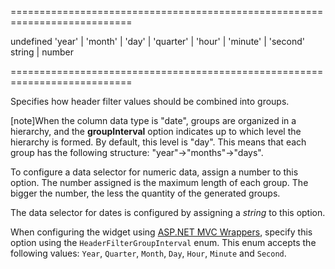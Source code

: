 <!--**
/*-------------------------------------------
    Auto-generated file. Do not modify.
-------------------------------------------

**-->
===========================================================================
<!--default-->undefined<!--/default-->
<!--acceptValues-->'year' | 'month' | 'day' | 'quarter' | 'hour' | 'minute' | 'second'<!--/acceptValues-->
<!--type-->string | number<!--/type-->
===========================================================================

<!--shortDescription-->
Specifies how header filter values should be combined into groups.
<!--/shortDescription-->

<!--fullDescription-->
[note]When the column data type is "date", groups are organized in a hierarchy, and the **groupInterval** option indicates up to which level the hierarchy is formed. By default, this level is "day". This means that each group has the following structure: "year"->"months"->"days". 

To configure a data selector for numeric data, assign a number to this option. The number assigned is the maximum length of each group. The bigger the number, the less the quantity of the generated groups.

The data selector for dates is configured by assigning a *string* to this option.

When configuring the widget using [ASP.NET MVC Wrappers](/Documentation/Guide/ASP.NET_MVC_Wrappers/Fundamentals/), specify this option using the `HeaderFilterGroupInterval` enum. This enum accepts the following values: `Year`, `Quarter`, `Month`, `Day`, `Hour`, `Minute` and `Second`.
<!--/fullDescription-->